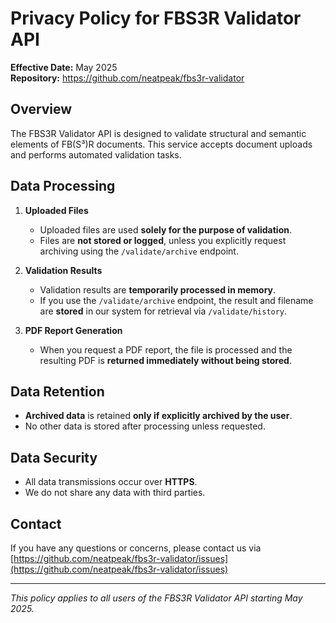 # Privacy Policy for FBS3R Validator API

**Effective Date:** May 2025  
**Repository:** https://github.com/neatpeak/fbs3r-validator

## Overview

The FBS3R Validator API is designed to validate structural and semantic elements of FB(S³)R documents. This service accepts document uploads and performs automated validation tasks.

## Data Processing

1. **Uploaded Files**
   - Uploaded files are used **solely for the purpose of validation**.
   - Files are **not stored or logged**, unless you explicitly request archiving using the `/validate/archive` endpoint.

2. **Validation Results**
   - Validation results are **temporarily processed in memory**.
   - If you use the `/validate/archive` endpoint, the result and filename are **stored** in our system for retrieval via `/validate/history`.

3. **PDF Report Generation**
   - When you request a PDF report, the file is processed and the resulting PDF is **returned immediately without being stored**.

## Data Retention

- **Archived data** is retained **only if explicitly archived by the user**.
- No other data is stored after processing unless requested.

## Data Security

- All data transmissions occur over **HTTPS**.
- We do not share any data with third parties.

## Contact

If you have any questions or concerns, please contact us via  
[https://github.com/neatpeak/fbs3r-validator/issues](https://github.com/neatpeak/fbs3r-validator/issues)

---

*This policy applies to all users of the FBS3R Validator API starting May 2025.*